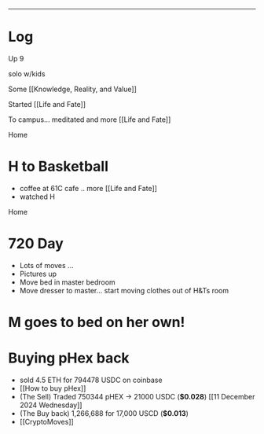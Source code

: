 

---

# Log

Up 9 

solo w/kids

Some [[Knowledge, Reality, and Value]]

Started [[Life and Fate]]

To campus... meditated and more [[Life and Fate]]

Home 

# H to Basketball
- coffee at 61C cafe .. more [[Life and Fate]]
- watched H 

Home

# 720 Day
- Lots of moves ...
- Pictures up
- Move bed in master bedroom
- Move dresser to master... start moving clothes out of H&Ts room

# M goes to bed on her own! 


# Buying pHex back
- sold 4.5 ETH for 794478 USDC  on coinbase
- [[How to buy pHex]]
- (The Sell) Traded 750344 pHEX  -> 21000 USDC (**$0.028**) [[11 December 2024 Wednesday]]
- (The Buy back)  1,266,688 for 17,000 USCD (**$0.013**)
- [[CryptoMoves]]
